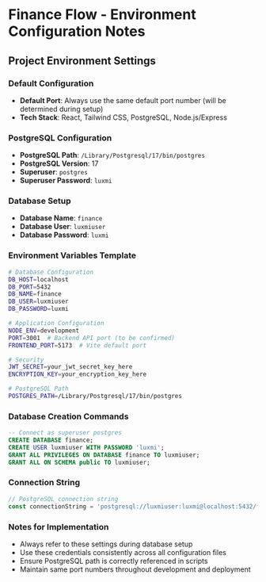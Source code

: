 # Finance Flow - Environment Configuration Notes

## Project Environment Settings

### Default Configuration
- **Default Port**: Always use the same default port number (will be determined during setup)
- **Tech Stack**: React, Tailwind CSS, PostgreSQL, Node.js/Express

### PostgreSQL Configuration
- **PostgreSQL Path**: `/Library/Postgresql/17/bin/postgres`
- **PostgreSQL Version**: 17
- **Superuser**: `postgres`
- **Superuser Password**: `luxmi`

### Database Setup
- **Database Name**: `finance`
- **Database User**: `luxmiuser`
- **Database Password**: `luxmi`

### Environment Variables Template
```bash
# Database Configuration
DB_HOST=localhost
DB_PORT=5432
DB_NAME=finance
DB_USER=luxmiuser
DB_PASSWORD=luxmi

# Application Configuration
NODE_ENV=development
PORT=3001  # Backend API port (to be confirmed)
FRONTEND_PORT=5173  # Vite default port

# Security
JWT_SECRET=your_jwt_secret_key_here
ENCRYPTION_KEY=your_encryption_key_here

# PostgreSQL Path
POSTGRES_PATH=/Library/Postgresql/17/bin/postgres
```

### Database Creation Commands
```sql
-- Connect as superuser postgres
CREATE DATABASE finance;
CREATE USER luxmiuser WITH PASSWORD 'luxmi';
GRANT ALL PRIVILEGES ON DATABASE finance TO luxmiuser;
GRANT ALL ON SCHEMA public TO luxmiuser;
```

### Connection String
```javascript
// PostgreSQL connection string
const connectionString = 'postgresql://luxmiuser:luxmi@localhost:5432/finance';
```

### Notes for Implementation
- Always refer to these settings during database setup
- Use these credentials consistently across all configuration files
- Ensure PostgreSQL path is correctly referenced in scripts
- Maintain same port numbers throughout development and deployment
